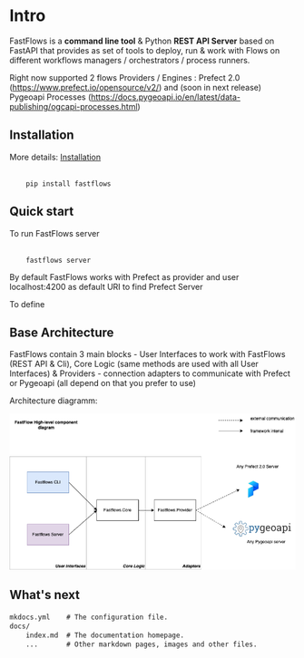 # Intro

FastFlows is a **command line tool** & Python **REST API Server** based on FastAPI that provides as set of tools to deploy, run & work with Flows on different workflows managers / orchestrators / process runners.

Right now supported 2 flows Providers / Engines : Prefect 2.0 (https://www.prefect.io/opensource/v2/) and (soon in next release) Pygeoapi Processes (https://docs.pygeoapi.io/en/latest/data-publishing/ogcapi-processes.html)

## Installation

More details: [Installation](installation.md)

```command

    pip install fastflows

```

## Quick start

To run FastFlows server

```

    fastflows server

```

By default FastFlows works with Prefect as provider and user localhost:4200 as default URI to find Prefect Server

To define

## Base Architecture

FastFlows contain 3 main blocks - User Interfaces to work with FastFlows (REST API & Cli), Core Logic (same methods are used with all User Interfaces) & Providers - connection adapters to communicate with Prefect or Pygeoapi (all depend on that you prefer to use)

Architecture diagramm:

![Diagramm](img/architecture.png)

## What's next

    mkdocs.yml    # The configuration file.
    docs/
        index.md  # The documentation homepage.
        ...       # Other markdown pages, images and other files.
